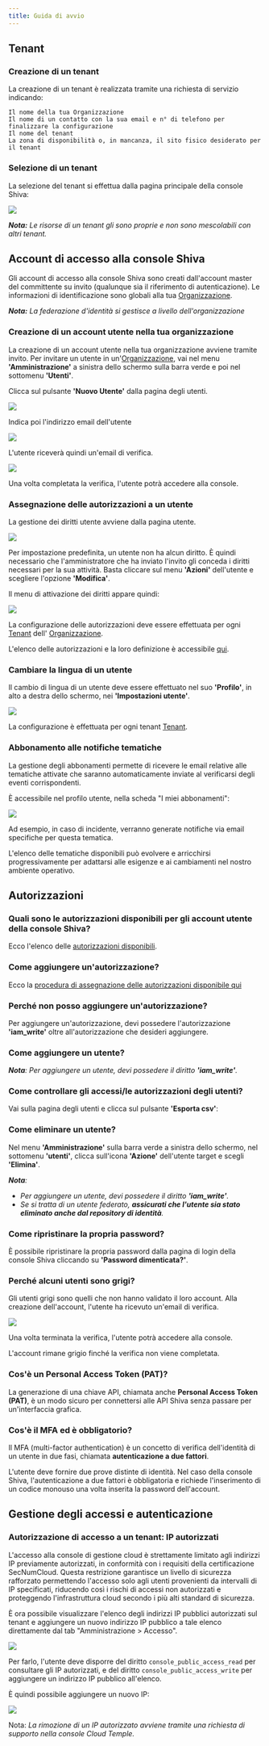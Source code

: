 ```yaml
---
title: Guida di avvio
---
```


## Tenant

### Creazione di un tenant

La creazione di un tenant è realizzata tramite una richiesta di servizio indicando:

    Il nome della tua Organizzazione
    Il nome di un contatto con la sua email e n° di telefono per finalizzare la configurazione
    Il nome del tenant
    La zona di disponibilità o, in mancanza, il sito fisico desiderato per il tenant

### Selezione di un tenant

La selezione del tenant si effettua dalla pagina principale della console Shiva:

![](images/shiva_tenant.png)

*__Nota:__ Le risorse di un tenant gli sono proprie e non sono mescolabili con altri tenant.*

## Account di accesso alla console Shiva

Gli account di accesso alla console Shiva sono creati dall'account master del committente su invito (qualunque sia il riferimento di autenticazione).
Le informazioni di identificazione sono globali alla tua [Organizzazione](concepts.md#organisations).

*__Nota:__ La federazione d'identità si gestisce a livello dell'organizzazione*

### Creazione di un account utente nella tua organizzazione

La creazione di un account utente nella tua organizzazione avviene tramite invito. Per invitare un utente in un'[Organizzazione](concepts.md#organisations), vai nel menu __'Amministrazione'__ a sinistra dello schermo sulla barra verde e poi nel sottomenu __'Utenti'__.

Clicca sul pulsante __'Nuovo Utente'__ dalla pagina degli utenti.

![](images/shiva_onboard_003.png)

Indica poi l'indirizzo email dell'utente

![](images/shiva_onboard_004.png)

L'utente riceverà quindi un'email di verifica.

![](images/shiva_onboard_001.png)

Una volta completata la verifica, l'utente potrà accedere alla console.

### Assegnazione delle autorizzazioni a un utente

La gestione dei diritti utente avviene dalla pagina utente.

![](images/shiva_onboard_003.png)

Per impostazione predefinita, un utente non ha alcun diritto. È quindi necessario che l'amministratore che ha inviato l'invito gli conceda i diritti necessari per la sua attività. Basta cliccare sul menu __'Azioni'__ dell'utente e scegliere l'opzione __'Modifica'__.

Il menu di attivazione dei diritti appare quindi:

![](images/shiva_onboard_005.png)

La configurazione delle autorizzazioni deve essere effettuata per ogni [Tenant](concepts.md#tenants) dell'
[Organizzazione](concepts.md#organisations).

L'elenco delle autorizzazioni e la loro definizione è accessibile [qui](#permissions).

### Cambiare la lingua di un utente

Il cambio di lingua di un utente deve essere effettuato nel suo __'Profilo'__, in alto a destra dello schermo, nei __'Impostazioni utente'__.

![](images/shiva_profil_006.png)

La configurazione è effettuata per ogni tenant [Tenant](concepts.md#tenants).

### Abbonamento alle notifiche tematiche

La gestione degli abbonamenti permette di ricevere le email relative alle tematiche attivate che saranno automaticamente inviate al verificarsi degli eventi corrispondenti.

È accessibile nel profilo utente, nella scheda "I miei abbonamenti":

![](images/shiva_profil_007.png)

 Ad esempio, in caso di incidente, verranno generate notifiche via email specifiche per questa tematica.

L'elenco delle tematiche disponibili può evolvere e arricchirsi progressivamente per adattarsi alle esigenze e ai cambiamenti nel nostro ambiente operativo.

## Autorizzazioni

### Quali sono le autorizzazioni disponibili per gli account utente della console Shiva?

Ecco l'elenco delle [autorizzazioni disponibili](#permissions).

### Come aggiungere un'autorizzazione?

Ecco la [procedura di assegnazione delle autorizzazioni disponibile qui](#permissions)

### Perché non posso aggiungere un'autorizzazione?

Per aggiungere un'autorizzazione, devi possedere l'autorizzazione __'iam_write'__ oltre all'autorizzazione che desideri aggiungere.

### Come aggiungere un utente?

*__Nota__: Per aggiungere un utente, devi possedere il diritto __'iam_write'__.*

### Come controllare gli accessi/le autorizzazioni degli utenti?

Vai sulla pagina degli utenti e clicca sul pulsante __'Esporta csv'__:

### Come eliminare un utente?

Nel menu __'Amministrazione'__ sulla barra verde a sinistra dello schermo, nel sottomenu __'utenti'__, clicca sull'icona __'Azione'__ dell'utente target e scegli __'Elimina'__.

*__Nota__:*
- *Per aggiungere un utente, devi possedere il diritto __'iam_write'__.*
- *Se si tratta di un utente federato, __assicurati che l'utente sia stato eliminato anche dal repository di identità__.*

### Come ripristinare la propria password?
È possibile ripristinare la propria password dalla pagina di login della console Shiva cliccando su __'Password dimenticata?'__.

### Perché alcuni utenti sono grigi?
Gli utenti grigi sono quelli che non hanno validato il loro account. Alla creazione dell'account, l'utente ha ricevuto un'email di verifica.

![](../../console/images/shiva_onboard_001.png)

Una volta terminata la verifica, l'utente potrà accedere alla console.

L'account rimane grigio finché la verifica non viene completata.

### Cos'è un Personal Access Token (PAT)?

La generazione di una chiave API, chiamata anche __Personal Access Token (PAT)__, è un modo sicuro per connettersi alle API Shiva senza passare per un'interfaccia grafica.

### Cos'è il MFA ed è obbligatorio?
Il MFA (multi-factor authentication) è un concetto di verifica dell'identità di un utente in due fasi, chiamata __autenticazione a due fattori__.

L'utente deve fornire due prove distinte di identità. Nel caso della console Shiva, l'autenticazione a due fattori è obbligatoria e richiede l'inserimento di un codice monouso una volta inserita la password dell'account.

## Gestione degli accessi e autenticazione

### Autorizzazione di accesso a un tenant: IP autorizzati

L'accesso alla console di gestione cloud è strettamente limitato agli indirizzi IP previamente autorizzati, in conformità con i requisiti della certificazione SecNumCloud. Questa restrizione garantisce un livello di sicurezza rafforzato permettendo l'accesso solo agli utenti provenienti da intervalli di IP specificati, riducendo così i rischi di accessi non autorizzati e proteggendo l'infrastruttura cloud secondo i più alti standard di sicurezza.

È ora possibile visualizzare l'elenco degli indirizzi IP pubblici autorizzati sul tenant e aggiungere un nuovo indirizzo IP pubblico a tale elenco direttamente dal tab "Amministrazione > Accesso".

![](images/shiva_ip_access_management_01.png)

Per farlo, l'utente deve disporre del diritto `console_public_access_read` per consultare gli IP autorizzati, e del diritto `console_public_access_write` per aggiungere un indirizzo IP pubblico all'elenco.

È quindi possibile aggiungere un nuovo IP:

![](images/shiva_ip_access_management_02.png)

Nota: *La rimozione di un IP autorizzato avviene tramite una richiesta di supporto nella console Cloud Temple.*